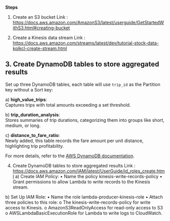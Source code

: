 **Steps**

1. Create an S3 bucket
Link : https://docs.aws.amazon.com/AmazonS3/latest/userguide/GetStartedWithS3.html#creating-bucket 

2. Create a Kinesis data stream
Link : https://docs.aws.amazon.com/streams/latest/dev/tutorial-stock-data-kplkcl-create-stream.html 

## 3. Create DynamoDB tables to store aggregated results

Set up three DynamoDB tables, each table will use `trip_id` as the Partition key without a Sort key:

a) **high_value_trips**:  
Captures trips with total amounts exceeding a set threshold.

b) **trip_duration_analysis**:  
Stores summaries of trip durations, categorizing them into groups like short, medium, or long.

c) **distance_to_fare_ratio**:  
Newly added, this table records the fare amount per unit distance, highlighting trip profitability.

For more details, refer to the [AWS DynamoDB documentation](https://docs.aws.amazon.com/amazondynamodb/latest/developerguide/getting-started-step-1.html).

4. Create DynamoDB tables to store aggregated results
Link : https://docs.aws.amazon.com/IAM/latest/UserGuide/id_roles_create.html 
a)	Create IAM Policy:
•	Name the policy kinesis-write-records-policy
•	Grant permissions to allow Lambda to write records to the Kinesis stream.

b)	Set Up IAM Role:
•	Name the role lambda-producer-kinesis-role
•	Attach three policies to this role:
o	The kinesis-write-records-policy for write access to Kinesis.
o	AmazonS3ReadOnlyAccess for read-only access to S3
o	AWSLambdaBasicExecutionRole for Lambda to write logs to CloudWatch.
